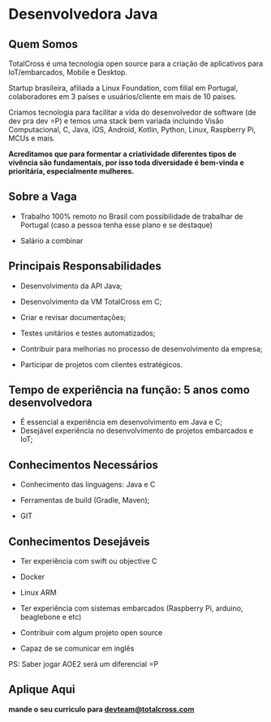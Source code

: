 
# Desenvolvedora Java

## Quem Somos

TotalCross é uma tecnologia open source para a criação de aplicativos para IoT/embarcados, Mobile e Desktop. 

Startup brasileira, afiliada a Linux Foundation, com filial em Portugal, colaboradores em 3 países e usuários/cliente em mais de 10 países.

Criamos tecnologia para facilitar a vida do desenvolvedor de software (de dev pra dev =P) e temos uma stack bem variada incluindo Visão Computacional, C, Java, iOS, Android, Kotlin, Python, Linux, Raspberry Pi, MCUs e mais.

**Acreditamos que para formentar a criatividade diferentes tipos de vivência são fundamentais, por isso toda diversidade é bem-vinda e prioritária, especialmente mulheres.**

## Sobre a Vaga

* Trabalho 100% remoto no Brasil com possibilidade de trabalhar de Portugal (caso a pessoa tenha esse plano e se destaque)

* Salário a combinar

## Principais Responsabilidades

* Desenvolvimento da API Java;

* Desenvolvimento da VM TotalCross em C;

* Criar e revisar documentações;

* Testes unitários e testes automatizados;

* Contribuir para melhorias no processo de desenvolvimento da empresa;

* Participar de projetos com clientes estratégicos.

## Tempo de experiência na função: 5 anos como desenvolvedora

* É essencial a experiência em desenvolvimento em Java e C;
* Desejável experiência no desenvolvimento de projetos embarcados e IoT;

## Conhecimentos Necessários

* Conhecimento das linguagens: Java e C

* Ferramentas de build (Gradle, Maven);

* GIT

## Conhecimentos Desejáveis

* Ter experiência com swift ou objective C

* Docker

* Linux ARM

* Ter experiência com sistemas embarcados (Raspberry Pi, arduino, beaglebone e etc)

* Contribuir com algum projeto open source

* Capaz de se comunicar em inglês

PS: Saber jogar AOE2 será um diferencial =P

## Aplique Aqui

**mande o seu curriculo para devteam@totalcross.com**
